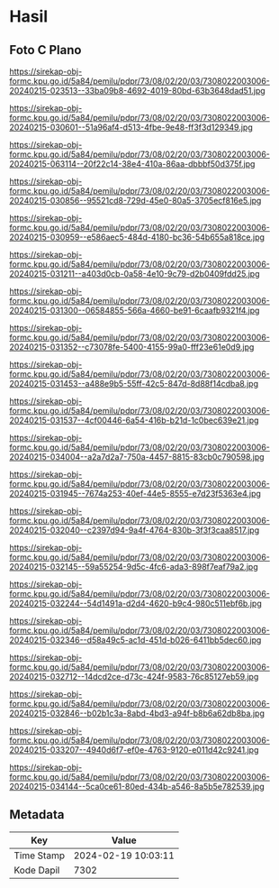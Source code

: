 # Hasil

## Foto C Plano

https://sirekap-obj-formc.kpu.go.id/5a84/pemilu/pdpr/73/08/02/20/03/7308022003006-20240215-023513--33ba09b8-4692-4019-80bd-63b3648dad51.jpg

https://sirekap-obj-formc.kpu.go.id/5a84/pemilu/pdpr/73/08/02/20/03/7308022003006-20240215-030601--51a96af4-d513-4fbe-9e48-ff3f3d129349.jpg

https://sirekap-obj-formc.kpu.go.id/5a84/pemilu/pdpr/73/08/02/20/03/7308022003006-20240215-063114--20f22c14-38e4-410a-86aa-dbbbf50d375f.jpg

https://sirekap-obj-formc.kpu.go.id/5a84/pemilu/pdpr/73/08/02/20/03/7308022003006-20240215-030856--95521cd8-729d-45e0-80a5-3705ecf816e5.jpg

https://sirekap-obj-formc.kpu.go.id/5a84/pemilu/pdpr/73/08/02/20/03/7308022003006-20240215-030959--e586aec5-484d-4180-bc36-54b655a818ce.jpg

https://sirekap-obj-formc.kpu.go.id/5a84/pemilu/pdpr/73/08/02/20/03/7308022003006-20240215-031211--a403d0cb-0a58-4e10-9c79-d2b0409fdd25.jpg

https://sirekap-obj-formc.kpu.go.id/5a84/pemilu/pdpr/73/08/02/20/03/7308022003006-20240215-031300--06584855-566a-4660-be91-6caafb9321f4.jpg

https://sirekap-obj-formc.kpu.go.id/5a84/pemilu/pdpr/73/08/02/20/03/7308022003006-20240215-031352--c73078fe-5400-4155-99a0-fff23e61e0d9.jpg

https://sirekap-obj-formc.kpu.go.id/5a84/pemilu/pdpr/73/08/02/20/03/7308022003006-20240215-031453--a488e9b5-55ff-42c5-847d-8d88f14cdba8.jpg

https://sirekap-obj-formc.kpu.go.id/5a84/pemilu/pdpr/73/08/02/20/03/7308022003006-20240215-031537--4cf00446-6a54-416b-b21d-1c0bec639e21.jpg

https://sirekap-obj-formc.kpu.go.id/5a84/pemilu/pdpr/73/08/02/20/03/7308022003006-20240215-034004--a2a7d2a7-750a-4457-8815-83cb0c790598.jpg

https://sirekap-obj-formc.kpu.go.id/5a84/pemilu/pdpr/73/08/02/20/03/7308022003006-20240215-031945--7674a253-40ef-44e5-8555-e7d23f5363e4.jpg

https://sirekap-obj-formc.kpu.go.id/5a84/pemilu/pdpr/73/08/02/20/03/7308022003006-20240215-032040--c2397d94-9a4f-4764-830b-3f3f3caa8517.jpg

https://sirekap-obj-formc.kpu.go.id/5a84/pemilu/pdpr/73/08/02/20/03/7308022003006-20240215-032145--59a55254-9d5c-4fc6-ada3-898f7eaf79a2.jpg

https://sirekap-obj-formc.kpu.go.id/5a84/pemilu/pdpr/73/08/02/20/03/7308022003006-20240215-032244--54d1491a-d2d4-4620-b9c4-980c511ebf6b.jpg

https://sirekap-obj-formc.kpu.go.id/5a84/pemilu/pdpr/73/08/02/20/03/7308022003006-20240215-032346--d58a49c5-ac1d-451d-b026-6411bb5dec60.jpg

https://sirekap-obj-formc.kpu.go.id/5a84/pemilu/pdpr/73/08/02/20/03/7308022003006-20240215-032712--14dcd2ce-d73c-424f-9583-76c85127eb59.jpg

https://sirekap-obj-formc.kpu.go.id/5a84/pemilu/pdpr/73/08/02/20/03/7308022003006-20240215-032846--b02b1c3a-8abd-4bd3-a94f-b8b6a62db8ba.jpg

https://sirekap-obj-formc.kpu.go.id/5a84/pemilu/pdpr/73/08/02/20/03/7308022003006-20240215-033207--4940d6f7-ef0e-4763-9120-e011d42c9241.jpg

https://sirekap-obj-formc.kpu.go.id/5a84/pemilu/pdpr/73/08/02/20/03/7308022003006-20240215-034144--5ca0ce61-80ed-434b-a546-8a5b5e782539.jpg


## Metadata

| Key        | Value               |
| ---------- | ------------------- |
| Time Stamp | 2024-02-19 10:03:11 |
| Kode Dapil | 7302                |



